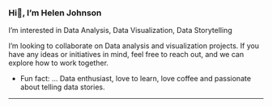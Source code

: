 ###  Hi👋, I’m Helen Johnson
I’m interested in Data Analysis, Data Visualization, Data Storytelling 

I’m looking to collaborate on Data analysis and visualization projects. If you have any ideas or initiatives in mind, feel free to reach out, and we can explore how to work together.

- Fun fact: ... Data enthusiast, love to learn, love coffee and passionate about telling data stories.
---

 
 
